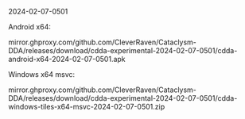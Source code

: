 2024-02-07-0501

Android x64:

mirror.ghproxy.com/github.com/CleverRaven/Cataclysm-DDA/releases/download/cdda-experimental-2024-02-07-0501/cdda-android-x64-2024-02-07-0501.apk

Windows x64 msvc:

mirror.ghproxy.com/github.com/CleverRaven/Cataclysm-DDA/releases/download/cdda-experimental-2024-02-07-0501/cdda-windows-tiles-x64-msvc-2024-02-07-0501.zip

